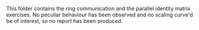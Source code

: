 This folder contains the ring communication and the parallel identity matrix exercises. No peculiar behaviour has been observed and no scaling curve'd be of interest, so no report has been produced.
